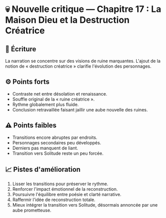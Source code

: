 # 💀 Nouvelle critique — Chapitre 17 : La Maison Dieu et la Destruction Créatrice

## 🧠 Écriture
La narration se concentre sur des visions de ruine marquantes. L'ajout de la notion de « destruction créatrice » clarifie l'évolution des personnages.

## ⚙️ Points forts
- Contraste net entre désolation et renaissance.
- Souffle original de la « ruine créatrice ».
- Rythme globalement plus fluide.
- Conclusion retravaillée faisant jaillir une aube nouvelle des ruines.

## ⚠️ Points faibles
- Transitions encore abruptes par endroits.
- Personnages secondaires peu développés.
- Derniers pas manquent de liant.
- Transition vers Solitude reste un peu forcée.

## 📈 Pistes d'amélioration
1. Lisser les transitions pour préserver le rythme.
2. Renforcer l'impact émotionnel de la reconstruction.
3. Poursuivre l'équilibre entre poésie et clarté narrative.
4. Raffermir l'idée de reconstruction totale.
5. Mieux intégrer la transition vers Solitude, désormais annoncée par une aube prometteuse.
